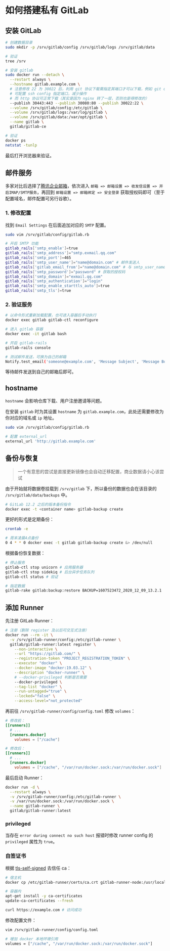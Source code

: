 # 如何搭建私有 GitLab

## 安装 GitLab

```bash
# 创建数据目录
sudo mkdir -p /srv/gitlab/config /srv/gitlab/logs /srv/gitlab/data

# 验证
tree /srv

# 安装 gitlab
sudo docker run --detach \
  --restart always \
  --hostname gitlab.example.com \
  # 注意修改 22 为 30022 后，利用 git 协议下载需指定其端口才可以下载，例如 git clone ssh://git@xxx.gitlab.com:port/.../xxx.git
  # 可配置 ssh config 指定端口，减少操作
  # 而 http 协议可正常下载（其实是因为 nginx 转了一层，否则也是得修改的）
  --publish 30443:443 --publish 30080:80 --publish 30022:22 \
  --volume /srv/gitlab/config:/etc/gitlab \
  --volume /srv/gitlab/logs:/var/log/gitlab \
  --volume /srv/gitlab/data:/var/opt/gitlab \
  --name gitlab \
  gitlab/gitlab-ce

# 验证
docker ps
netstat -tunlp
```

最后打开浏览器来验证。

## 邮件服务

多家对比后选择了[腾讯企业邮箱](https://exmail.qq.com/)，依次进入 `邮箱 => 邮箱设置 => 收发信设置 => 开启IMAP/SMTP服务`，再回到 `邮箱设置 => 邮箱绑定 => 安全登录` 获取授权码即可（至于配置域名，邮件配置可另行谷歌）。

### 1. 修改配置

找到 `Email Settings` 在后面追加对应的 `SMTP` 配置。

```bash
sudo vim /srv/gitlab/config/gitlab.rb

# 开启 SMTP 功能
gitlab_rails['smtp_enable']=true
gitlab_rails['smtp_address']="smtp.exmail.qq.com"
gitlab_rails['smtp_port']=465
gitlab_rails['smtp_user_name']="name@domain.com" # 邮件发送人
gitlab_rails['gitlab_email_from']="name@domain.com" # 与 smtp_user_name 一致
gitlab_rails['smtp_password']="password" # 获取的授权码
gitlab_rails['smtp_domain']="exmail.qq.com"
gitlab_rails['smtp_authentication']="login"
gitlab_rails['smtp_enable_starttls_auto']=true
gitlab_rails['smtp_tls']=true
```

### 2. 验证服务

```bash
# 以命令形式重新加载配置，也可进入容器后手动执行
docker exec gitlab gitlab-ctl reconfigure

# 进入 gitlab 容器
docker exec -it gitlab bash

# 开启 gitlab-rails
gitlab-rails console

# 测试邮件发送，可换为自己的邮箱
Notify.test_email('someone@example.com', 'Message Subject', 'Message Body').deliver_now
```

等待邮件发送到自己的邮箱后即可。

## hostname

`hostname` 会影响仓库下载、用户注册邀请等问题。

在安装 `gitlab` 时为其设置 `hostname` 为 `gitlab.example.com`，此处还需要修改为你对应的域名或 `ip` 地址。

```bash
sudo vim /srv/gitlab/config/gitlab.rb

# 配置 external_url
external_url 'http://gitlab.example.com'
```

## 备份与恢复

> 一个有意思的尝试是直接更新镜像也会自动迁移配置，商业数据请小心该尝试

由于开始就将数据卷挂载到 `/srv/gitlab` 下，所以备份的数据也会在该目录的 `/srv/gitlab/data/backups` 中。

```bash
# GitLab 12.2 之后的版本备份指令
docker exec -t <container name> gitlab-backup create
```

更好的形式是定期备份：

```bash
crontab -e

# 周末凌晨4点备份
0 4 * * 0 docker exec -t gitlab gitlab-backup create &> /dev/null
```

根据备份恢复数据：

```bash
# 停止服务
gitlab-ctl stop unicorn # 应用服务器
gitlab-ctl stop sidekiq # 后台异步任务队列
gitlab-ctl status # 验证

# 指定数据
gitlab-rake gitlab:backup:restore BACKUP=1607523472_2020_12_09_13.2.1
```

## 添加 Runner

先注册 GitLab Runner：

```bash
# 注册（删除 register 及以后可交互式注册）
docker run --rm -it \
  -v /srv/gitlab-runner/config:/etc/gitlab-runner \
  gitlab/gitlab-runner:latest register \
    --non-interactive \
    --url "https://gitlab.com/" \
    --registration-token "PROJECT_REGISTRATION_TOKEN" \
    --executor "docker" \
    --docker-image "docker:19.03.12" \
    --description "docker-runner" \
    # --docker-privileged 判断是否需要
    --docker-privileged \
    --tag-list "docker" \
    --run-untagged="true" \
    --locked="false" \
    --access-level="not_protected"
```

再前往 `/srv/gitlab-runner/config/config.toml` 修改 `volumes`：

``` toml
# 修改前：
[[runners]]
  # ...
  [runners.docker]
    volumes = ["/cache"]

# 修改后：
[[runners]]
  # ...
  [runners.docker]
    volumes = ["/cache", "/var/run/docker.sock:/var/run/docker.sock"]
```

最后启动 Runner：

``` sh
docker run -d \
  --restart always \
  -v /srv/gitlab-runner/config:/etc/gitlab-runner \
  -v /var/run/docker.sock:/var/run/docker.sock \
  --name gitlab-runner \
  gitlab/gitlab-runner:latest
```

### privileged

当存在 `error during connect no such host` 报错时修改 runner config 的 `privileged` 属性为 `true`。

### 自签证书

根据 [tls-self-signed](https://docs.gitlab.com/runner/configuration/tls-self-signed.html) 去信任 ca：

```bash
# 宿主机
docker cp /etc/gitlab-runner/certs/ca.crt gitlab-runner-node:/usr/local/share/ca-certificates/ca.crt

# 容器内
apt-get install -y ca-certificates
update-ca-certificates --fresh

curl https://example.com # 访问成功
```

修改配置文件：

```bash
vim /srv/gitlab-runner/config/config.toml

# 增加 docker 本地环境引用
volumes = ["/cache", "/var/run/docker.sock:/var/run/docker.sock"]
```
